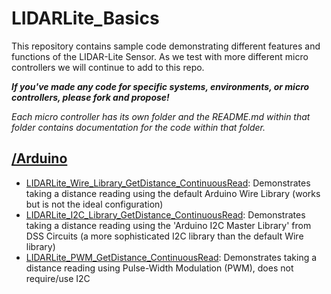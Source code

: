 LIDARLite_Basics
========================================

This repository contains sample code demonstrating different features and functions of the LIDAR-Lite Sensor. As we test with more different micro controllers we will continue to add to this repo. 

***If you've made any code for specific systems, environments, or micro controllers, please fork and propose!***

*Each micro controller has its own folder and the README.md within that folder contains documentation for the code within that folder.*


## [/Arduino](Arduino)

- [LIDARLite_Wire_Library_GetDistance_ContinuousRead](LIDARLite_Wire_Library_GetDistance_ContinuousRead): Demonstrates taking a distance reading using the default Arduino Wire Library (works but is not the ideal configuration)
- [LIDARLite_I2C_Library_GetDistance_ContinuousRead](LIDARLite_I2C_Library_GetDistance_ContinuousRead): Demonstrates taking a distance reading using the 'Arduino I2C Master Library' from DSS Circuits (a more sophisticated I2C library than the default Wire library)
- [LIDARLite_PWM_GetDistance_ContinuousRead](LIDARLite_PWM_GetDistance_ContinuousRead): Demonstrates taking a distance reading using Pulse-Width Modulation (PWM), does not require/use I2C
